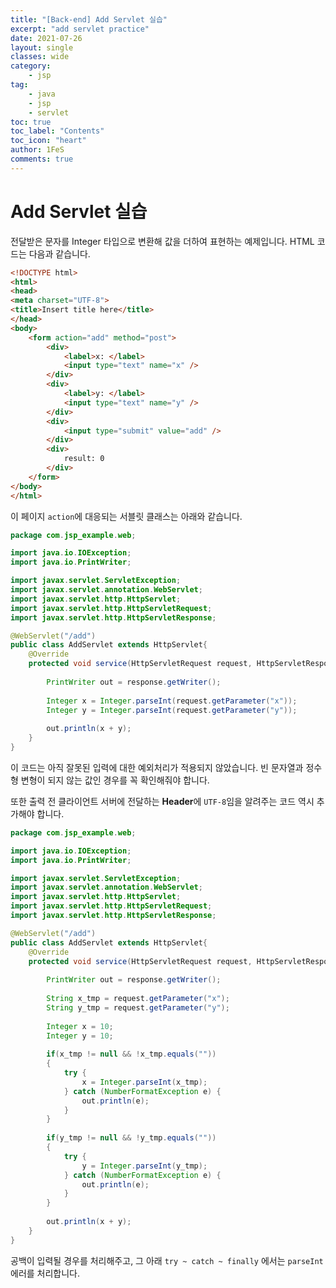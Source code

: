 ```yaml
---
title: "[Back-end] Add Servlet 실습"
excerpt: "add servlet practice"
date: 2021-07-26
layout: single
classes: wide
category:
    - jsp
tag:
    - java
    - jsp
    - servlet
toc: true
toc_label: "Contents"
toc_icon: "heart"
author: 1FeS
comments: true
---
```


# Add Servlet 실습

전달받은 문자를 Integer 타입으로 변환해 값을 더하여 표현하는 예제입니다. HTML 코드는 다음과 같습니다.

```html
<!DOCTYPE html>
<html>
<head>
<meta charset="UTF-8">
<title>Insert title here</title>
</head>
<body>
	<form action="add" method="post">
		<div>
			<label>x: </label>
			<input type="text" name="x" />
		</div>
		<div>
			<label>y: </label>
			<input type="text" name="y" />
		</div>
		<div>
			<input type="submit" value="add" />
		</div>
		<div>
			result: 0
		</div>
	</form>
</body>
</html>
```

이 페이지 `action`에 대응되는 서블릿 클래스는 아래와 같습니다.

```java
package com.jsp_example.web;

import java.io.IOException;
import java.io.PrintWriter;

import javax.servlet.ServletException;
import javax.servlet.annotation.WebServlet;
import javax.servlet.http.HttpServlet;
import javax.servlet.http.HttpServletRequest;
import javax.servlet.http.HttpServletResponse;

@WebServlet("/add")
public class AddServlet extends HttpServlet{
	@Override
	protected void service(HttpServletRequest request, HttpServletResponse response) throws ServletException, IOException {
		
		PrintWriter out = response.getWriter();
		
		Integer x = Integer.parseInt(request.getParameter("x"));
		Integer y = Integer.parseInt(request.getParameter("y"));
		
		out.println(x + y);
	}
}
```

이 코드는 아직 잘못된 입력에 대한 예외처리가 적용되지 않았습니다. 빈 문자열과 정수형 변형이 되지 않는 값인 경우를 꼭 확인해줘야 합니다.

또한 출력 전 클라이언트 서버에 전달하는 **Header**에 `UTF-8`임을 알려주는 코드 역시 추가해야 합니다.

```java
package com.jsp_example.web;

import java.io.IOException;
import java.io.PrintWriter;

import javax.servlet.ServletException;
import javax.servlet.annotation.WebServlet;
import javax.servlet.http.HttpServlet;
import javax.servlet.http.HttpServletRequest;
import javax.servlet.http.HttpServletResponse;

@WebServlet("/add")
public class AddServlet extends HttpServlet{
	@Override
	protected void service(HttpServletRequest request, HttpServletResponse response) throws ServletException, IOException {
		
		PrintWriter out = response.getWriter();
		
		String x_tmp = request.getParameter("x");
		String y_tmp = request.getParameter("y");
		
		Integer x = 10;
		Integer y = 10;
		
		if(x_tmp != null && !x_tmp.equals(""))
		{
			try {
				x = Integer.parseInt(x_tmp);
			} catch (NumberFormatException e) {
				out.println(e);
			}
		}
		
		if(y_tmp != null && !y_tmp.equals(""))
		{
			try {
				y = Integer.parseInt(y_tmp);
			} catch (NumberFormatException e) {
				out.println(e);
			}
		}
		
		out.println(x + y);
	}
}
```

공백이 입력될 경우를 처리해주고, 그 아래 `try ~ catch ~ finally` 에서는 `parseInt` 에러를 처리합니다.